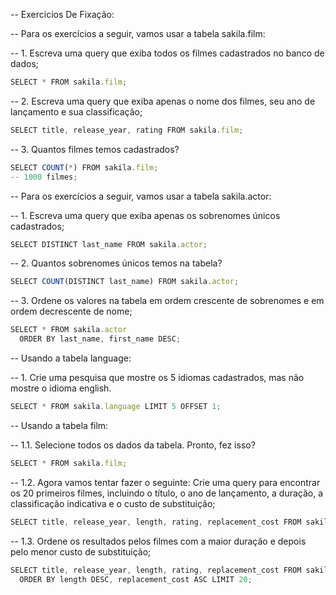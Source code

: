 -- Exercicios De Fixação: 

-- Para os exercícios a seguir, vamos usar a tabela sakila.film:

-- 1. Escreva uma query que exiba todos os filmes cadastrados no banco de dados;
```js
SELECT * FROM sakila.film;
```

-- 2. Escreva uma query que exiba apenas o nome dos filmes, seu ano de lançamento e sua classificação;
```js
SELECT title, release_year, rating FROM sakila.film;
```

-- 3. Quantos filmes temos cadastrados?
```js
SELECT COUNT(*) FROM sakila.film;
-- 1000 filmes;
```

-- Para os exercícios a seguir, vamos usar a tabela sakila.actor:

-- 1. Escreva uma query que exiba apenas os sobrenomes únicos cadastrados;
```js
SELECT DISTINCT last_name FROM sakila.actor;
```

-- 2. Quantos sobrenomes únicos temos na tabela?
```js
SELECT COUNT(DISTINCT last_name) FROM sakila.actor;
```

-- 3. Ordene os valores na tabela em ordem crescente de sobrenomes e em ordem decrescente de nome;
```js
SELECT * FROM sakila.actor 
  ORDER BY last_name, first_name DESC;
```

-- Usando a tabela language:

-- 1. Crie uma pesquisa que mostre os 5 idiomas cadastrados, mas não mostre o idioma english.
```js
SELECT * FROM sakila.language LIMIT 5 OFFSET 1;
```

-- Usando a tabela film:

-- 1.1. Selecione todos os dados da tabela. Pronto, fez isso?
```js
SELECT * FROM sakila.film;
```

-- 1.2. Agora vamos tentar fazer o seguinte: Crie uma query para encontrar os 20 primeiros filmes, incluindo o título, o ano de lançamento, a duração, a classificação indicativa e o custo de substituição;
```js
SELECT title, release_year, length, rating, replacement_cost FROM sakila.film LIMIT 20;
```

-- 1.3. Ordene os resultados pelos filmes com a maior duração e depois pelo menor custo de substituição;
```js
SELECT title, release_year, length, rating, replacement_cost FROM sakila.film
  ORDER BY length DESC, replacement_cost ASC LIMIT 20;
```
